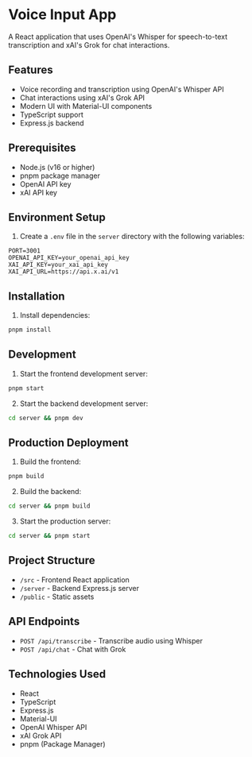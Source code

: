 # Voice Input App

A React application that uses OpenAI's Whisper for speech-to-text transcription and xAI's Grok for chat interactions.

## Features

- Voice recording and transcription using OpenAI's Whisper API
- Chat interactions using xAI's Grok API
- Modern UI with Material-UI components
- TypeScript support
- Express.js backend

## Prerequisites

- Node.js (v16 or higher)
- pnpm package manager
- OpenAI API key
- xAI API key

## Environment Setup

1. Create a `.env` file in the `server` directory with the following variables:
```
PORT=3001
OPENAI_API_KEY=your_openai_api_key
XAI_API_KEY=your_xai_api_key
XAI_API_URL=https://api.x.ai/v1
```

## Installation

1. Install dependencies:
```bash
pnpm install
```

## Development

1. Start the frontend development server:
```bash
pnpm start
```

2. Start the backend development server:
```bash
cd server && pnpm dev
```

## Production Deployment

1. Build the frontend:
```bash
pnpm build
```

2. Build the backend:
```bash
cd server && pnpm build
```

3. Start the production server:
```bash
cd server && pnpm start
```

## Project Structure

- `/src` - Frontend React application
- `/server` - Backend Express.js server
- `/public` - Static assets

## API Endpoints

- `POST /api/transcribe` - Transcribe audio using Whisper
- `POST /api/chat` - Chat with Grok

## Technologies Used

- React
- TypeScript
- Express.js
- Material-UI
- OpenAI Whisper API
- xAI Grok API
- pnpm (Package Manager)
